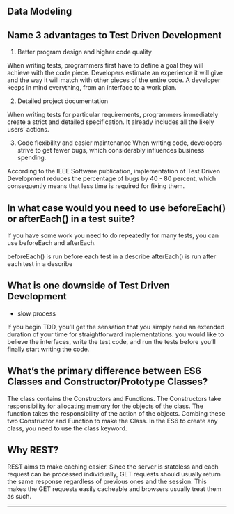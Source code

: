 ## Data Modeling

## Name 3 advantages to Test Driven Development

1. Better program design and higher code quality

When writing tests, programmers first have to define a goal they will achieve with the code piece. Developers estimate an experience it will give and the way it will match with other pieces of the entire code. A developer keeps in mind everything, from an interface to a work plan.

2. Detailed project documentation

When writing tests for particular requirements, programmers immediately create a strict and detailed specification. It already includes all the likely users’ actions.

3. Code flexibility and easier maintenance
When writing code, developers strive to get fewer bugs, which considerably influences business spending.

According to the IEEE Software publication, implementation of Test Driven Development reduces the percentage of bugs by 40 - 80 percent, which consequently means that less time is required for fixing them.

## In what case would you need to use beforeEach() or afterEach() in a test suite?
If you have some work you need to do repeatedly for many tests, you can use beforeEach and afterEach.

beforeEach() is run before each test in a describe
afterEach() is run after each test in a describe

## What is one downside of Test Driven Development
* slow process 

If you begin TDD, you’ll get the sensation that you simply need an extended duration of your time for straightforward implementations. you would like to believe the interfaces, write the test code, and run the tests before you’ll finally start writing the code.

## What’s the primary difference between ES6 Classes and Constructor/Prototype Classes?

The class contains the Constructors and Functions. The Constructors take responsibility for allocating memory for the objects of the class. The function takes the responsibility of the action of the objects. Combing these two Constructor and Function to make the Class. 
In the ES6 to create any class, you need to use the class keyword.

## Why REST?

REST aims to make caching easier. Since the server is stateless and each request can be processed individually, GET requests should usually return the same response regardless of previous ones and the session. This makes the GET requests easily cacheable and browsers usually treat them as such.

---------------------------



